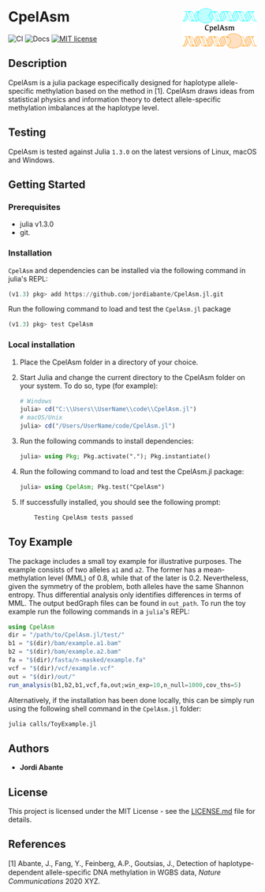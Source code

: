 # <img src="./docs/src/assets/logo.png" width="30%" align="right" /> CpelAsm

![CI](https://github.com/jordiabante/CpelAsm.jl/workflows/CI/badge.svg)
![Docs](https://github.com/jordiabante/CpelAsm.jl/workflows/Docs/badge.svg)
[![MIT license](https://img.shields.io/badge/license-MIT-green.svg)](https://github.com/jordiabante/CpelAsm.jl/blob/master/LICENSE.md)

## Description

CpelAsm is a julia package especifically designed for haplotype allele-specific
methylation based on the method in [1]. CpelAsm draws ideas from statistical
physics and information theory to detect allele-specific methylation imbalances
at the haplotype level.

## Testing

CpelAsm is tested against Julia `1.3.0` on the latest versions of Linux, macOS and Windows.

## Getting Started

### Prerequisites

* julia v1.3.0
* git.

### Installation

`CpelAsm` and dependencies can be installed via the following command in julia's REPL:

```julia
(v1.3) pkg> add https://github.com/jordiabante/CpelAsm.jl.git
```

Run the following command to load and test the `CpelAsm.jl` package

```julia
(v1.3) pkg> test CpelAsm
```

### Local installation

1. Place the CpelAsm folder in a directory of your choice.

2. Start Julia and change the current directory to the CpelAsm folder on
   your system. To do so, type (for example):

    ```julia
    # Windows
    julia> cd("C:\\Users\\UserName\\code\\CpelAsm.jl")
    # macOS/Unix
    julia> cd("/Users/UserName/code/CpelAsm.jl")
    ```

3. Run the following commands to install dependencies:

    ```julia
    julia> using Pkg; Pkg.activate("."); Pkg.instantiate()
    ```

4. Run the following command to load and test the CpelAsm.jl package:

    ```julia
    julia> using CpelAsm; Pkg.test("CpelAsm")
    ```

5. If successfully installed, you should see the following prompt:

    ```julia
        Testing CpelAsm tests passed
    ```

## Toy Example

The package includes a small toy example for illustrative purposes.
The example consists of two alleles `a1` and `a2`. The former has a
mean-methylation level (MML) of 0.8, while that of the later is 0.2.
Nevertheless, given the symmetry of the problem, both alleles have
the same Shannon entropy. Thus differential  analysis only identifies
differences in terms of MML. The output bedGraph files can be found
in `out_path`. To run the toy example run the following commands in
a `julia`'s REPL:

```julia
using CpelAsm
dir = "/path/to/CpelAsm.jl/test/"
b1 = "$(dir)/bam/example.a1.bam"
b2 = "$(dir)/bam/example.a2.bam"
fa = "$(dir)/fasta/n-masked/example.fa"
vcf = "$(dir)/vcf/example.vcf"
out = "$(dir)/out/"
run_analysis(b1,b2,b1,vcf,fa,out;win_exp=10,n_null=1000,cov_ths=5)
```

Alternatively, if the installation has been done locally, this can
be simply run using the following shell command in the `CpelAsm.jl`
folder:

```bash
julia calls/ToyExample.jl
```

## Authors

* **Jordi Abante**

## License

This project is licensed under the MIT License - see the [LICENSE.md](LICENSE.md)
file for details.

## References

[1] Abante, J., Fang, Y., Feinberg, A.P., Goutsias, J., Detection of haplotype-dependent
allele-speciﬁc DNA methylation in WGBS data, *Nature Communications* 2020 XYZ.
